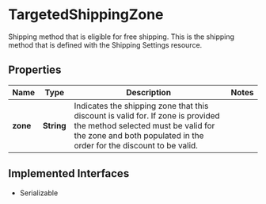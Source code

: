 

# TargetedShippingZone

Shipping method that is eligible for free shipping. This is the shipping method that is defined with the Shipping  Settings resource.

## Properties

| Name | Type | Description | Notes |
|------------ | ------------- | ------------- | -------------|
|**zone** | **String** | Indicates the shipping zone that this discount is valid for.  If zone is provided the  method selected must be valid for the zone and both populated in the order for the discount  to be valid. |  |


## Implemented Interfaces

* Serializable



